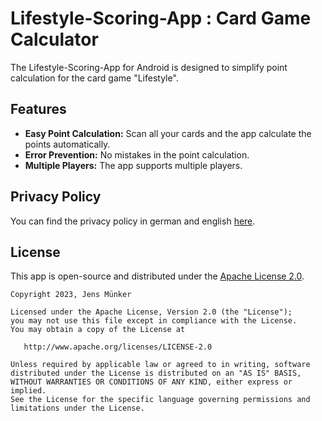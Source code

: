 # Lifestyle-Scoring-App : Card Game Calculator

The Lifestyle-Scoring-App for Android is designed to simplify point calculation for the card game "Lifestyle".

## Features

- **Easy Point Calculation:** Scan all your cards and the app calculate the points automatically.
- **Error Prevention:** No mistakes in the point calculation.
- **Multiple Players:** The app supports multiple players.

## Privacy Policy

You can find the privacy policy in german and english [here](https://github.com/jens-muenker/Lifestyle-Scoring-App/tree/privacy_policy).

## License

This app is open-source and distributed under the [Apache License 2.0](LICENSE).

```
Copyright 2023, Jens Münker

Licensed under the Apache License, Version 2.0 (the "License");
you may not use this file except in compliance with the License.
You may obtain a copy of the License at

   http://www.apache.org/licenses/LICENSE-2.0

Unless required by applicable law or agreed to in writing, software
distributed under the License is distributed on an "AS IS" BASIS,
WITHOUT WARRANTIES OR CONDITIONS OF ANY KIND, either express or implied.
See the License for the specific language governing permissions and
limitations under the License.
```
